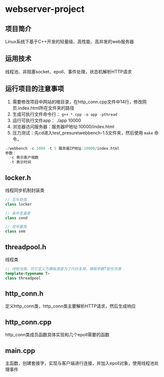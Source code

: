 # webserver-project

## 项目简介
Linux系统下基于C++开发的轻量级、高性能、高并发的web服务器

## 运用技术
线程池、非阻塞socket、epoll、事件处理，状态机解析HTTP请求

## 运行项目的注意事项
1. 需要修改项目中网站的根目录，在http_conn.cpp文件中14行，修改网页.index.html所在文件夹的路径
2. 生成可执行文件命令行： `g++ *.cpp -o app -pthread`
3. 运行可执行文件app： ./app 10000
4. 浏览器访问服务器：服务器IP地址:10000/index.html
5. 压力测试：先cd进入test_presure\webbench-1.5文件夹，然后使用 `make` 命令，
 ```cpp
 ./webbench -c 1000 -t 5 服务器IP地址:10000/index.html
参数：
   -c 表示客户端数 
   -t 表示时间
```
## locker.h
线程同步机制封装类
```CPP
// 互斥锁类
class locker

// 条件变量类
class cond

// 信号量类
class sem
```

## threadpool.h 
线程类
```CPP
// 线程池类，将它定义为模板类是为了代码复用，模板参数T是任务类
template<typename T>
class threadpool
```
## http_conn.h
定义http_conn类，http_conn类主要解析HTTP请求，然后生成响应

## http_conn.cpp
http_conn类成员函数具体实现和几个epoll需要的函数

## main.cpp
主函数，创建套接字，实现与客户端进行连接，并加入epoll对象，使用线程池处理事件
